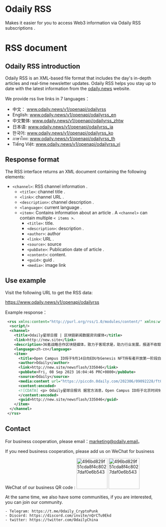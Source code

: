 # Odaily RSS

Makes it easier for you to access Web3 information via Odaily RSS subscriptions .

# RSS document

## Odaily RSS introduction

Odaily RSS is an XML-based file format that includes the day's in-depth articles and real-time newsletter updates. Odaily RSS helps you stay up to date with the latest information from the [odaily.news](https://www.odaily.news) website.

We provide rss live links in 7 languages：
- 中文：  www.odaily.news/v1/openapi/odailyrss
- English: www.odaily.news/v1/openapi/odailyrss_en
- 中文繁体: www.odaily.news/v1/openapi/odailyrss_zhtw
- 日本语: www.odaily.news/v1/openapi/odailyrss_ja
- 한국어: www.odaily.news/v1/openapi/odailyrss_ko
- ภาษาไทย: www.odaily.news/v1/openapi/odailyrss_th
- Tiếng Việt: www.odaily.news/v1/openapi/odailyrss_vi

## Response format

The RSS interface returns an XML document containing the following elements:

- `<channel>`: RSS channel information .
  - `<title>`: channel title .
  - `<link>`: channel URL .
  - `<description>`: channel description .
  - `<language>`: current language .
  - `<item>`: Contains information about an article . A `<channel>` can contain multiple `< items >`.
    - `<title>`: title.
    - `<description>`: description .
    - `<author>`: author
    - `<link>`:  URL .
    - `<source>`: source
    - `<pubDate>`: Publication date of article .
    - `<content>`: content.
    - `<guid>`: guid .
    - `<media>`: image link

## Use example

Visit the following URL to get the RSS data:

https://www.odaily.news/v1/openapi/odailyrss

Example response：

```rss
 <rss xmlns:content="http://purl.org/rss/1.0/modules/content/" xmlns:wfw="http://wellformedweb.org/CommentAPI/" xmlns:dc="http://purl.org/dc/elements/1.1/" xmlns:atom="http://www.w3.org/2005/Atom" xmlns:sy="http://purl.org/rss/1.0/modules/syndication/" xmlns:slash="http://purl.org/rss/1.0/modules/slash/" xmlns:media="http://search.yahoo.com/mrss/" version="2.0">
  <script/>
  <channel>
    <title>Odaily星球日报 | 区块链新闻数据资讯媒体</title>
    <link>http://new.site</link>
    <description>36氪战略合作区块链媒体，致力于客观求是，助力行业发展，报道不收取费用，将新闻资讯、数据行情、技术解读、独家深度一网打尽，探索真实区块链。</description>
    <language>zh-cn</language>
    <item>
      <title>Open Campus ID将于9月14日向EDU与Genesis NFT持有者开放第一阶段白名单</title>
      <author>Odaily</author>
      <link>http://new.site/newsflash/335046</link>
      <pubDate>Fri, 08 Sep 2023 16:04:46 PRC+0800</pubDate>
      <source>Odaily</source>
      <media:content url="https://piccdn.0daily.com/202306/09092228/ft0auhhupnaquqaw.png" medium="image"/>
      <content:encoded>
      <![CDATA[ <p> Odaily星球日报讯 据官方消息，Open Campus ID将于北京时间9月14日18:00向EDU与Genesis NFT持有者开放第一阶段白名单，总量共1000个。 Open Campus ID是SBT，可访问Open Campus提供的教育内容，并拥有与OC ID相关的所有信息。Open Campus ID以.edu为后缀，域名可由用户选择，代表其链上教育身份。 </p> ]]>
      </content:encoded>
      <guid>http://new.site/newsflash/335046</guid>
    </item>
  </channel>
 </rss>
```

## Contact

For business cooperation, please email：marketing@odaily.email。

If you need business cooperation, please add us on WeChat for business

WeChat of our business QR code :
<img width="100" alt="496bd829f51cda8f4c8027daf0e6b543" src="https://piccdn.0daily.com/202212/02073313/n38zo2eckiajkarj.png">
<img width="100" alt="496bd829f51cda8f4c8027daf0e6b543" src="https://piccdn.0daily.com/202212/02073318/whh64xdbamdlspu2.png">

At the same time, we also have some communities, if you are interested, you can join our community.

	- Telegram: https://t.me/Odaily_CryptoPunk
	- Discord: https://discord.com/invite/nQrCTu9Ekd
	- twitter: https://twitter.com/OdailyChina
